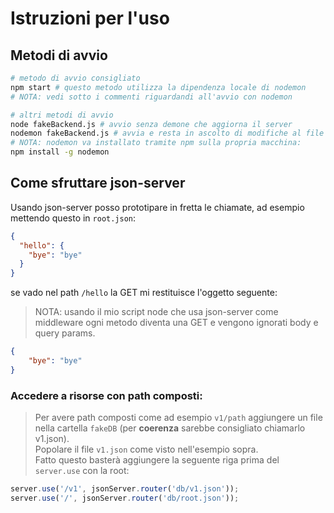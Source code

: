 # Istruzioni per l'uso
## Metodi di avvio
```sh
# metodo di avvio consigliato
npm start # questo metodo utilizza la dipendenza locale di nodemon
# NOTA: vedi sotto i commenti riguardandi all'avvio con nodemon

# altri metodi di avvio
node fakeBackend.js # avvio senza demone che aggiorna il server
nodemon fakeBackend.js # avvia e resta in ascolto di modifiche al file
# NOTA: nodemon va installato tramite npm sulla propria macchina:
npm install -g nodemon
```
## Come sfruttare json-server
Usando json-server posso prototipare in fretta le chiamate, ad esempio mettendo questo in `root.json`:
```json
{
  "hello": {
    "bye": "bye"
  }
}
```
se vado nel path `/hello` la GET mi restituisce l'oggetto seguente:
> NOTA: usando il mio script node che usa json-server come middleware ogni metodo diventa una GET e vengono ignorati body e query params.
```json
{
    "bye": "bye"
}
```
### Accedere a risorse con path composti:
> Per avere path composti come ad esempio `v1/path` aggiungere un file nella cartella `fakeDB` (per **coerenza** sarebbe consigliato chiamarlo v1.json).<br>
Popolare il file `v1.json` come visto nell'esempio sopra.<br>
Fatto questo basterà aggiungere la seguente riga prima del `server.use` con la root:
```js
server.use('/v1', jsonServer.router('db/v1.json'));
server.use('/', jsonServer.router('db/root.json'));
```
